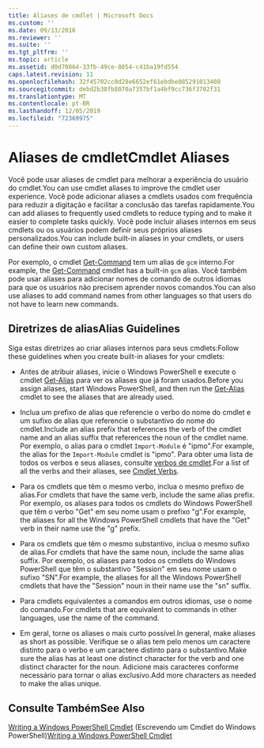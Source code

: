 ```yaml
---
title: Aliases de cmdlet | Microsoft Docs
ms.custom: ''
ms.date: 09/13/2016
ms.reviewer: ''
ms.suite: ''
ms.tgt_pltfrm: ''
ms.topic: article
ms.assetid: d0d70864-33fb-49ce-8054-c41ba19fd554
caps.latest.revision: 11
ms.openlocfilehash: 32f45702cc0d28e6652ef61ebdbe085291013408
ms.sourcegitcommit: debd2b38fb8070a7357bf1a4bf9cc736f3702f31
ms.translationtype: MT
ms.contentlocale: pt-BR
ms.lasthandoff: 12/05/2019
ms.locfileid: "72369975"
---
```

# <a name="cmdlet-aliases"></a><span data-ttu-id="a6f8b-102">Aliases de cmdlet</span><span class="sxs-lookup"><span data-stu-id="a6f8b-102">Cmdlet Aliases</span></span>

<span data-ttu-id="a6f8b-103">Você pode usar aliases de cmdlet para melhorar a experiência do usuário do cmdlet.</span><span class="sxs-lookup"><span data-stu-id="a6f8b-103">You can use cmdlet aliases to improve the cmdlet user experience.</span></span> <span data-ttu-id="a6f8b-104">Você pode adicionar aliases a cmdlets usados com frequência para reduzir a digitação e facilitar a conclusão das tarefas rapidamente.</span><span class="sxs-lookup"><span data-stu-id="a6f8b-104">You can add aliases to frequently used cmdlets to reduce typing and to make it easier to complete tasks quickly.</span></span> <span data-ttu-id="a6f8b-105">Você pode incluir aliases internos em seus cmdlets ou os usuários podem definir seus próprios aliases personalizados.</span><span class="sxs-lookup"><span data-stu-id="a6f8b-105">You can include built-in aliases in your cmdlets, or users can define their own custom aliases.</span></span>

<span data-ttu-id="a6f8b-106">Por exemplo, o cmdlet [Get-Command](/powershell/module/microsoft.powershell.core/get-command) tem um alias de `gcm` interno.</span><span class="sxs-lookup"><span data-stu-id="a6f8b-106">For example, the [Get-Command](/powershell/module/microsoft.powershell.core/get-command) cmdlet has a built-in `gcm` alias.</span></span> <span data-ttu-id="a6f8b-107">Você também pode usar aliases para adicionar nomes de comando de outros idiomas para que os usuários não precisem aprender novos comandos.</span><span class="sxs-lookup"><span data-stu-id="a6f8b-107">You can also use aliases to add command names from other languages so that users do not have to learn new commands.</span></span>

## <a name="alias-guidelines"></a><span data-ttu-id="a6f8b-108">Diretrizes de alias</span><span class="sxs-lookup"><span data-stu-id="a6f8b-108">Alias Guidelines</span></span>

<span data-ttu-id="a6f8b-109">Siga estas diretrizes ao criar aliases internos para seus cmdlets:</span><span class="sxs-lookup"><span data-stu-id="a6f8b-109">Follow these guidelines when you create built-in aliases for your cmdlets:</span></span>

- <span data-ttu-id="a6f8b-110">Antes de atribuir aliases, inicie o Windows PowerShell e execute o cmdlet [Get-Alias](/powershell/module/Microsoft.PowerShell.Utility/Get-Alias) para ver os aliases que já foram usados.</span><span class="sxs-lookup"><span data-stu-id="a6f8b-110">Before you assign aliases, start Windows PowerShell, and then run the [Get-Alias](/powershell/module/Microsoft.PowerShell.Utility/Get-Alias) cmdlet to see the aliases that are already used.</span></span>

- <span data-ttu-id="a6f8b-111">Inclua um prefixo de alias que referencie o verbo do nome do cmdlet e um sufixo de alias que referencie o substantivo do nome do cmdlet.</span><span class="sxs-lookup"><span data-stu-id="a6f8b-111">Include an alias prefix that references the verb of the cmdlet name and an alias suffix that references the noun of the cmdlet name.</span></span> <span data-ttu-id="a6f8b-112">Por exemplo, o alias para o cmdlet `Import-Module` é "ipmo".</span><span class="sxs-lookup"><span data-stu-id="a6f8b-112">For example, the alias for the `Import-Module` cmdlet is "ipmo".</span></span> <span data-ttu-id="a6f8b-113">Para obter uma lista de todos os verbos e seus aliases, consulte [verbos de cmdlet](./approved-verbs-for-windows-powershell-commands.md).</span><span class="sxs-lookup"><span data-stu-id="a6f8b-113">For a list of all the verbs and their aliases, see [Cmdlet Verbs](./approved-verbs-for-windows-powershell-commands.md).</span></span>

- <span data-ttu-id="a6f8b-114">Para os cmdlets que têm o mesmo verbo, inclua o mesmo prefixo de alias.</span><span class="sxs-lookup"><span data-stu-id="a6f8b-114">For cmdlets that have the same verb, include the same alias prefix.</span></span> <span data-ttu-id="a6f8b-115">Por exemplo, os aliases para todos os cmdlets do Windows PowerShell que têm o verbo "Get" em seu nome usam o prefixo "g".</span><span class="sxs-lookup"><span data-stu-id="a6f8b-115">For example, the aliases for all the Windows PowerShell cmdlets that have the "Get" verb in their name use the "g" prefix.</span></span>

- <span data-ttu-id="a6f8b-116">Para os cmdlets que têm o mesmo substantivo, inclua o mesmo sufixo de alias.</span><span class="sxs-lookup"><span data-stu-id="a6f8b-116">For cmdlets that have the same noun, include the same alias suffix.</span></span> <span data-ttu-id="a6f8b-117">Por exemplo, os aliases para todos os cmdlets do Windows PowerShell que têm o substantivo "Session" em seu nome usam o sufixo "SN".</span><span class="sxs-lookup"><span data-stu-id="a6f8b-117">For example, the aliases for all the Windows PowerShell cmdlets that have the "Session" noun in their name use the "sn" suffix.</span></span>

- <span data-ttu-id="a6f8b-118">Para cmdlets equivalentes a comandos em outros idiomas, use o nome do comando.</span><span class="sxs-lookup"><span data-stu-id="a6f8b-118">For cmdlets that are equivalent to commands in other languages, use the name of the command.</span></span>

- <span data-ttu-id="a6f8b-119">Em geral, torne os aliases o mais curto possível.</span><span class="sxs-lookup"><span data-stu-id="a6f8b-119">In general, make aliases as short as possible.</span></span> <span data-ttu-id="a6f8b-120">Verifique se o alias tem pelo menos um caractere distinto para o verbo e um caractere distinto para o substantivo.</span><span class="sxs-lookup"><span data-stu-id="a6f8b-120">Make sure the alias has at least one distinct character for the verb and one distinct character for the noun.</span></span> <span data-ttu-id="a6f8b-121">Adicione mais caracteres conforme necessário para tornar o alias exclusivo.</span><span class="sxs-lookup"><span data-stu-id="a6f8b-121">Add more characters as needed to make the alias unique.</span></span>

## <a name="see-also"></a><span data-ttu-id="a6f8b-122">Consulte Também</span><span class="sxs-lookup"><span data-stu-id="a6f8b-122">See Also</span></span>

<span data-ttu-id="a6f8b-123">[Writing a Windows PowerShell Cmdlet](./writing-a-windows-powershell-cmdlet.md) (Escrevendo um Cmdlet do Windows PowerShell)</span><span class="sxs-lookup"><span data-stu-id="a6f8b-123">[Writing a Windows PowerShell Cmdlet](./writing-a-windows-powershell-cmdlet.md)</span></span>
